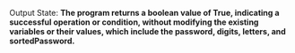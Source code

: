 Output State: **The program returns a boolean value of True, indicating a successful operation or condition, without modifying the existing variables or their values, which include the password, digits, letters, and sortedPassword.**